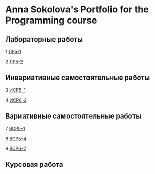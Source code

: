 # Anna Sokolova's Portfolio for the Programming course

## Лабораторные работы
1 [ЛР5-1](https://github.com/calabiyauspace/ProgrammingPortfolio/blob/main/Lr5.md)

2 [ЛР5-2](https://github.com/calabiyauspace/ProgrammingPortfolio/blob/main/LR5-2.py)

## Инвариативные самостоятельные работы

3 [ИСР5-1](https://github.com/calabiyauspace/ProgrammingPortfolio/blob/main/isr5-1.md)

4 [ИСР6-2](https://github.com/calabiyauspace/ProgrammingPortfolio/blob/main/isr6-2.md)

## Вариативные самостоятельные работы

7 [ВСР5-1](https://github.com/calabiyauspace/ProgrammingPortfolio/blob/main/vsr5-1.md)

8 [ВСР5-4](https://github.com/calabiyauspace/ProgrammingPortfolio/blob/main/vsr5-4.md)

9 [ВСР6-2](https://github.com/calabiyauspace/ProgrammingPortfolio/blob/main/vsr6-2.md)

## Курсовая работа

[]()

